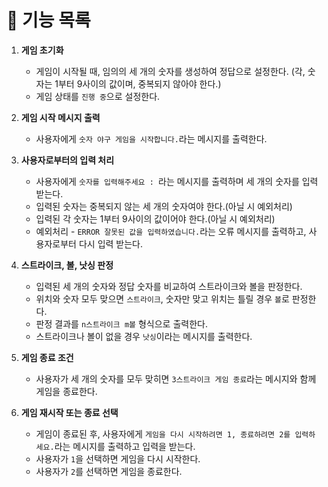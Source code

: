 # 🧾 기능 목록
1. __게임 초기화__
    * 게임이 시작될 때, 임의의 세 개의 숫자를 생성하여 정답으로 설정한다. (각, 숫자는 1부터 9사이의 값이며, 중복되지 않아야 한다.)
    * 게임 상태를 `진행 중`으로 설정한다.

2. __게임 시작 메시지 출력__ 
    * 사용자에게 `숫자 야구 게임을 시작합니다.`라는 메시지를 출력한다.

3. __사용자로부터의 입력 처리__
    * 사용자에게 `숫자를 입력해주세요 : `라는 메시지를 출력하며 세 개의 숫자를 입력 받는다.
    * 입력된 숫자는 중복되지 않는 세 개의 숫자여야 한다.(아닐 시 예외처리)
    * 입력된 각 숫자는 1부터 9사이의 값이어야 한다.(아닐 시 예외처리)
    * 예외처리 - `ERROR 잘못된 값을 입력하였습니다.`라는 오류 메시지를 출력하고, 사용자로부터 다시 입력 받는다.

4. __스트라이크, 볼, 낫싱 판정__
    * 입력된 세 개의 숫자와 정답 숫자를 비교하여 스트라이크와 볼을 판정한다.
    * 위치와 숫자 모두 맞으면 `스트라이크`, 숫자만 맞고 위치는 틀릴 경우 `볼`로 판정한다.
    * 판정 결과를 `n스트라이크 m볼` 형식으로 출력한다.
    * 스트라이크나 볼이 없을 경우 `낫싱`이라는 메시지를 출력한다.

5. __게임 종료 조건__
    * 사용자가 세 개의 숫자를 모두 맞히면 `3스트라이크 게임 종료`라는 메시지와 함께 게임을 종료한다.

6. __게임 재시작 또는 종료 선택__
    * 게임이 종료된 후, 사용자에게 `게임을 다시 시작하려면 1, 종료하려면 2를 입력하세요.`라는 메시지를 출력하고 입력을 받는다.
    * 사용자가 `1`을 선택하면 게임을 다시 시작한다.
    * 사용자가 `2`를 선택하면 게임을 종료한다.